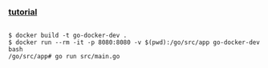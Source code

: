 ### [tutorial](https://blog.hasura.io/the-ultimate-guide-to-writing-dockerfiles-for-go-web-apps-336efad7012c)


```

$ docker build -t go-docker-dev .
$ docker run --rm -it -p 8080:8080 -v $(pwd):/go/src/app go-docker-dev bash
/go/src/app# go run src/main.go

```